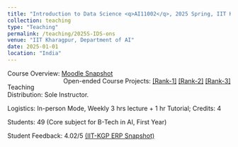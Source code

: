 ```yaml
---
title: "Introduction to Data Science <q>AI11002</q>, 2025 Spring, IIT Kharagpur"
collection: teaching
type: "Teaching"
permalink: /teaching/2025S-IDS-ons
venue: "IIT Kharagpur, Department of AI"
date: 2025-01-01
location: "India"
---
```

Course Overview: <a href="../files/Teaching_DS_2025S_ons.pdf">Moodle Snapshot</a> 
<span style="float:right;">
       Open-ended Course Projects:  <a href="https://colab.research.google.com/drive/1rrTGboJ7aiTUwuVp_wXVbJms6r9OUN3l?usp=sharing">&#91;Rank-1&#93;</a>  <a href="https://colab.research.google.com/drive/1af44GQfS6STH4vzQflKOjw6Ewnuj3tgG?usp=sharing">&#91;Rank-2&#93;</a>  <a href="https://colab.research.google.com/drive/16QjLxvbEnptP1JrAPurNaHrf47NRJKuA?usp=sharing">&#91;Rank-3&#93;</a> 
    </span>
<p>
Teaching Distribution: Sole Instructor. 
</p>
<p>
Logistics: In-person Mode, Weekly 3 hrs lecture + 1 hr Tutorial; Credits: 4
</p>
<p>
Students: 49 (Core subject for B-Tech in AI, First Year)
</p>
<p>
Student Feedback: 4.02/5 <a href="../files/DS_2025S_ons.JPG">(IIT-KGP ERP Snapshot)</a>
</p>


